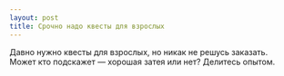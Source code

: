 ```yaml
---
layout: post 
title: Срочно надо квесты для взрослых 
--- 
```

Давно нужно квесты для взрослых, но никак не решусь заказать. Может кто подскажет — хорошая затея или нет? Делитесь опытом.